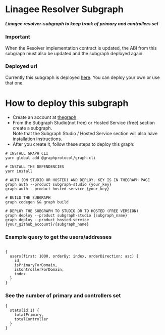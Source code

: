 # Linagee Resolver Subgraph

##### Linagee resolver-subgraph to keep track of primary and controllers set

### Important 
When the Resolver implementation contract is updated, the ABI from 
this subgraph must also be updated and the subgraph deployed again.

### Deployed url
Currently this subgraph is deployed [here](https://thegraph.com/hosted-service/subgraph/chriton/lnr-resolver-subgraph).
You can deploy your own or use that one.

# How to deploy this subgraph

- Create an account at [thegraph](https://thegraph.com/)
- From the Subgraph Studio(not free) or Hosted Service (free) section create a subgraph.   
  Note that the Subgraph Studio / Hosted Service section will also have installation instructions.
- After you create it, follow these steps to deploy this graph:

```shell
# INSTALL GRAPH CLI 
yarn global add @graphprotocol/graph-cli

# INSTALL THE DEPENDENCIES
yarn install

# AUTH (ON STUDIO OR HOSTED) AND DEPLOY. KEY IS IN THEGRAPH PAGE
graph auth --product subgraph-studio {your_key}
graph auth --product hosted-service {your_key}

# BUILD THE SUBGRAPH
graph codegen && graph build

# DEPLOY THE SUBGRAPH TO STUDIO OR TO HOSTED (FREE VERSION)
graph deploy --product subgraph-studio {subgraph_name}
graph deploy --product hosted-service {your_github_account}/{subgraph_name}
```

### Example query to get the users/addresses

```

{
  users(first: 1000, orderBy: index, orderDirection: asc) {
    id,
    isPrimaryForDomain,
    isControllerForDomain,
    index
  }
}

```

### See the number of primary and controllers set
```
{
  stats(id:1) {
    totalPrimary,
    totalController
  }
}

```

